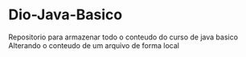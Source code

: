 # Dio-Java-Basico
Repositorio para armazenar todo o conteudo do curso de java basico
Alterando o conteudo de um arquivo de forma local